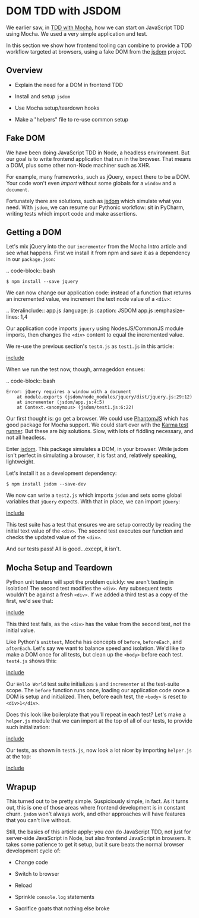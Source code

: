 # DOM TDD with JSDOM

We earlier saw, in [TDD with Mocha](../mocha/mocha.md), how we can start on 
JavaScript TDD using Mocha. We used a very simple application and test.

In this section we show how frontend tooling can combine to provide
a TDD workflow targeted at browsers, using a fake DOM from the
[jsdom](https://github.com/tmpvar/jsdom) project.

## Overview

- Explain the need for a DOM in frontend TDD

- Install and setup `jsdom`

- Use Mocha setup/teardown hooks

- Make a "helpers" file to re-use common setup

## Fake DOM

We have been doing JavaScript TDD in Node, a headless environment.
But our goal is to write frontend application that run in the browser.
That means a DOM, plus some other non-Node machiner such as XHR.

For example, many frameworks, such as jQuery, expect there to be a DOM.
Your code won't even *import* without some globals for a `window` and
a `document`.

Fortunately there are solutions, such as
[jsdom](https://github.com/tmpvar/jsdom) which simulate what you need.
With `jsdom`, we can resume our Pythonic workflow: sit in PyCharm,
writing tests which import code and make assertions.

## Getting a DOM

Let's mix jQuery into the our `incrementor` from the Mocha Intro article
and see what happens. First we install it from npm and save it as a dependency
in our `package.json`:

.. code-block:: bash

    $ npm install --save jquery

We can now change our application code: instead of a function that returns an
incremented value, we increment the text node value of a `<div>`:

.. literalinclude:: app.js
    :language: js
    :caption: JSDOM app.js
    :emphasize-lines: 1,4

Our application code imports `jquery` using NodesJS/CommonJS
module imports, then changes the `<div>` content to equal
the incremented value.

We re-use the previous section's `test4.js` as `test1.js` in this
article:

[include](../../../src/jsdom/test1.js)

When we run the test now, though, armageddon ensues:

.. code-block:: bash

    Error: jQuery requires a window with a document
        at module.exports (jsdom/node_modules/jquery/dist/jquery.js:29:12)
        at incrementer (jsdom/app.js:4:5)
        at Context.<anonymous> (jsdom/test1.js:6:22)

Our first thought is: go get a browser. We could use
[PhantomJS](http://phantomjs.org) which has good package for Mocha
support. We could start over with the 
[Karma test runner](http://https://karma-runner.github.io/0.13/index.html). 
But these are *big* solutions. Slow, with lots of fiddling necessary, and not 
all headless.

Enter [jsdom](https://github.com/tmpvar/jsdom). This package simulates a
DOM, in your browser. While jsdom isn't perfect in simulating a browser, it is
fast and, relatively speaking, lightweight.

Let's install it as a development dependency:

```
$ npm install jsdom --save-dev
```

We now can write a `test2.js` which imports `jsdom` and sets some
global variables that `jQuery` expects. With that in place, we can import
`jQuery`:

[include](../../../src/jsdom/test2.js)

This test suite has a test that ensures we are setup correctly by
reading the initial text value of the `<div>`. The second test
executes our function and checks the updated value of the `<div>`.

And our tests pass! All is good...except, it isn't.

## Mocha Setup and Teardown

Python unit testers will spot the problem quickly: we aren't testing
in isolation! The second test modifies the `<div>`. Any subsequent
tests wouldn't be against a fresh `<div>`. If we added a third
test as a copy of the first, we'd see that:

[include](../../../src/jsdom/test3.js)

This third test fails, as the `<div>` has the value from the second
test, not the initial value.

Like Python's `unittest`, Mocha has concepts of `before`,
`beforeEach`, and `afterEach`. Let's say we want to balance speed
and isolation. We'd like to make a DOM once for all tests, but clean
up the `<body>` before each test. `test4.js` shows this:

[include](../../../src/jsdom/test4.js)

Our `Hello World` test suite initializes `$` and `incrementer`
at the test-suite scope. The `before` function runs once,
loading our application code once a DOM is setup and initialized. Then,
before each test, the `<body>` is reset to `<div>1</div>`.

Does this look like boilerplate that you'll repeat in each test? Let's
make a `helper.js` module that we can import at the top of all of
our tests, to provide such initialization:

[include](../../../src/jsdom/helper.js)

Our tests, as shown in `test5.js`, now look a lot nicer by importing
`helper.js` at the top:

[include](../../../src/jsdom/test5.js)

## Wrapup

This turned out to be pretty simple. Suspiciously simple, in fact. As it
turns out, this is one of those areas where frontend development is in
constant churn. `jsdom` won't always work, and other approaches will
have features that you can't live without.

Still, the basics of this article apply: you *can* do JavaScript TDD,
not just for server-side JavaScript in Node, but also frontend JavaScript
in browsers. It takes some patience to get it setup, but it sure beats the
normal browser development cycle of:

- Change code

- Switch to browser

- Reload

- Sprinkle `console.log` statements

- Sacrifice goats that nothing else broke